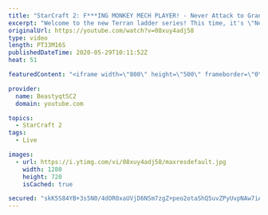 ```yaml
---
title: "StarCraft 2: F***ING MONKEY MECH PLAYER! - Never Attack to Grandmaster"
excerpt: "Welcome to the new Terran ladder series! This time, it's \"Never Attack to Grandmaster!\" In this challenge, I play as Terran on the EU ladder, and in every game I'm not allowed to attack with any units except for using Ghosts. I'm allowed to make any army units for defending, as long as I don't attack"
originalUrl: https://youtube.com/watch?v=08xuy4adj58
type: video
length: PT33M16S
publishedDateTime: 2020-05-29T10:11:52Z
heat: 51

featuredContent: "<iframe width=\"800\" height=\"500\" frameborder=\"0\" src=\"https://www.youtube.com/embed/08xuy4adj58\" allow=\"accelerometer; autoplay; encrypted-media; gyroscope; picture-in-picture\" allowfullscreen></iframe>"

provider:
  name: BeastyqtSC2
  domain: youtube.com

topics:
  - StarCraft 2
tags:
  - Live

images:
  - url: https://i.ytimg.com/vi/08xuy4adj58/maxresdefault.jpg
    width: 1280
    height: 720
    isCached: true

secured: "skK5S84YB+3s5N0/4dOR0xaUVjD6NSm7zgZ+peo2otaShQ5uvZPyUvpNAw7iAuE+bwtVtxIe7Gok/F4vz+vmZ2fwJss70kEmROCYMGvOm+F6ckWUPJikOiKlmIK+iXdl28yIH1GVhU+in5nfK5E7ywg+Hg5mR9oU6z4e1mcDyQTO+t5FnWVo5zbeg8Ux/sOZZJf4TEET6qyDkIbkkJLraokzJPm9JW+ek2j3/Rag+XBVfCdoqRsD0IlXcQlwW0nLpl0BTo2beoHCUFEEWUbhMtWbWKWXedyDl43voNIDCw+nENhBKPiM8qPVR/uu++57SOzDC39RnSdgFQs6t/qlp56zEGQtKCdnWdc9PxLNFFX1BztM9Echf/2jK2oXzkFjDkzvrib5vrsK4Y8wHR4nyun5POQuk48DulW/o0GGMSs=;qA5whsyZ6O52DP80n0V6bA=="
---
```


